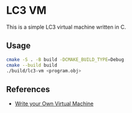 # LC3 VM

This is a simple LC3 virtual machine written in C.

## Usage

```bash
cmake -S . -B build -DCMAKE_BUILD_TYPE=Debug
cmake --build build
./build/lc3-vm <program.obj>
```
## References

- [Write your Own Virtual Machine](https://www.jmeiners.com/lc3-vm/#:lc3.c_2)
